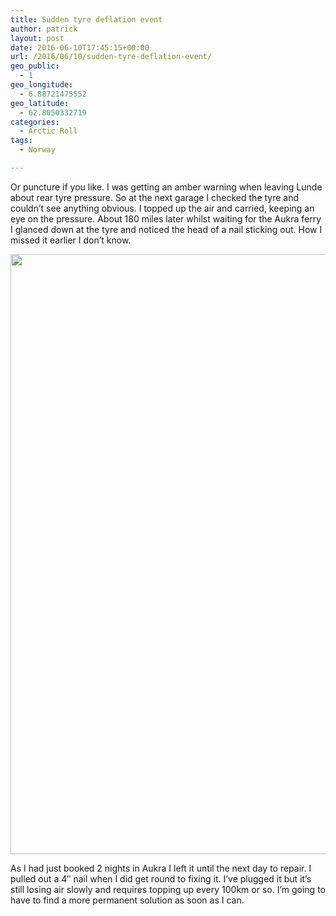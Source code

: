 ```yaml
---
title: Sudden tyre deflation event
author: patrick
layout: post
date: 2016-06-10T17:45:15+00:00
url: /2016/06/10/sudden-tyre-deflation-event/
geo_public:
  - 1
geo_longitude:
  - 6.88721475552
geo_latitude:
  - 62.8050332719
categories:
  - Arctic Roll
tags:
  - Norway

---
```

Or puncture if you like. I was getting an amber warning when leaving Lunde about rear tyre pressure. So at the next garage I checked the tyre and couldn&#8217;t see anything obvious. I topped up the air and carried, keeping an eye on the pressure. About 180 miles later whilst waiting for the Aukra ferry I glanced down at the tyre and noticed the head of a nail sticking out. How I missed it earlier I don&#8217;t know.&nbsp;

[<img src="http://localhost/wordpress/wp-content/uploads/2016/06/img_2571-1.jpg" alt="" width="960" height="960" class="alignnone size-full wp-image-425" srcset="http://localhost/wordpress/wp-content/uploads/2016/06/img_2571-1.jpg 960w, http://localhost/wordpress/wp-content/uploads/2016/06/img_2571-1-150x150.jpg 150w, http://localhost/wordpress/wp-content/uploads/2016/06/img_2571-1-300x300.jpg 300w, http://localhost/wordpress/wp-content/uploads/2016/06/img_2571-1-768x768.jpg 768w" sizes="(max-width: 709px) 85vw, (max-width: 909px) 67vw, (max-width: 1362px) 62vw, 840px" />][1]

As I had just booked 2 nights in Aukra I left it until the next day to repair. I pulled out a 4&#8243; nail when I did get round to fixing it. I&#8217;ve plugged it but it&#8217;s still losing air slowly and requires topping up every 100km or so. I&#8217;m going to have to find a more permanent solution as soon as I can.&nbsp;

 [1]: http://localhost/wordpress/wp-content/uploads/2016/06/img_2571-1.jpg
